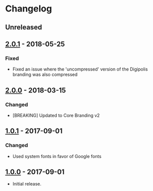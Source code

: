 # Changelog

## Unreleased


## [2.0.1] - 2018-05-25
### Fixed
- Fixed an issue where the 'uncompressed' version of the Digipolis branding was also compressed


## [2.0.0] - 2018-03-15
### Changed
- [BREAKING] Updated to Core Branding v2


## [1.0.1] - 2017-09-01
### Changed
- Used system fonts in favor of Google fonts


## [1.0.0] - 2017-09-01
- Initial release.


[2.0.1]: https://github.com/a-ui/digipolis_branding_scss/tree/v2.0.1
[2.0.0]: https://github.com/a-ui/digipolis_branding_scss/tree/v2.0.0
[1.0.1]: https://github.com/a-ui/digipolis_branding_scss/tree/v1.0.1
[1.0.0]: https://github.com/a-ui/digipolis_branding_scss/tree/v1.0.0
